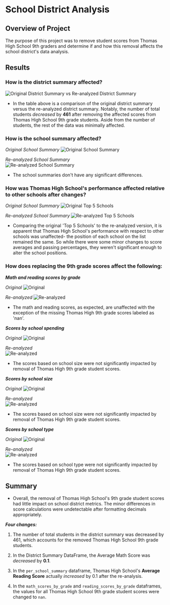 # School District Analysis

## Overview of Project
The purpose of this project was to remove student scores from Thomas High School 9th graders and determine if and how this removal affects the school district's data analysis.

## Results
### __How is the district summary affected?__

![Original District Summary vs Re-analyzed District Summary](./Resources/district_summaries_table.png)

- In the table above is a comparison of the original district summary versus the re-analyzed district summary. Notably, the number of total students *decreased* by **461** after removing the affected scores from Thomas High School 9th grade students. Aside from the number of students, the rest of the data was minimally affected.

### __How is the school summary affected?__
_Original School Summary_
![Original School Summary](./Resources/per_school_sum_OG.png)

_Re-analyzed School Summary_    
![Re-analyzed School Summary](./Resources/per_school_sum_reval.png)

- The school summaries don't have any significant differences.

### __How was Thomas High School's performance affected relative to other schools after changes?__
_Original School Summary_
![Original Top 5 Schools](./Resources/top5_OG.png)

_Re-analyzed School Summary_
![Re-analyzed Top 5 Schools](./Resources/top5_reval.png)
   
- Comparing the original 'Top 5 Schools' to the re-analyzed version, it is apparent that Thomas High School's performance with respect to other schools was unaffected- the position of each school on the list remained the same. So while there were some minor changes to score averages and passing percentages, they weren't significant enough to alter the school positions.
        
### __How does replacing the 9th grade scores affect the following__:

***Math and reading scores by grade*** 

_Original_
![Original](./Resources/math_by_grade_OG.png)
    
_Re-analyzed_
![Re-analyzed](./Resources/math_by_grade_reval.png)
    
   - The math and reading scores, as expected, are unaffected with the exception of the missing Thomas High 9th grade scores labeled as 'nan'. 
    
        
***Scores by school spending***

_Original_
![Original](./Resources/spending_summary_OG.png)

_Re-analyzed_    
![Re-analyzed](./Resources/spending_summary_reval.png)

- The scores based on school size were not significantly impacted by removal of Thomas High 9th grade student scores.
    
    
    
***Scores by school size***

 _Original_
 ![Original](./Resources/size_sum_OG.png)
 
_Re-analyzed_   
![Re-analyzed](./Resources/size_sum_reval.png)

   - The scores based on school size were not significantly impacted by removal of Thomas High 9th grade student scores.
    
***Scores by school type***

_Original_
![Original](./Resources/type_sum_OG.png)

_Re-analyzed_  
![Re-analyzed](./Resources/type_sum_reval.png)

   - The scores based on school type were not significantly impacted by removal of Thomas High 9th grade student scores.
    
## Summary
- Overall, the removal of Thomas High School's 9th grade student scores had little impact on school district metrics. The minor differences in score calculations were undetectable after formatting decimals appropriately. 

***Four changes:***
1. The number of total students in the district summary was decreased by 461, which accounts for the removed Thomas High School 9th grade students.

2. In the District Summary DataFrame, the Average Math Score was *decreased* by **0.1**.

3. In the ```per_school_summary``` dataframe, Thomas High School's **Average Reading Score** actually *increased* by 0.1 after the re-analysis.

4. In the ```math_scores_by_grade``` and ```reading_scores_by_grade``` dataframes, the values for all Thomas High School 9th grade student scores were changed to ```nan```.



